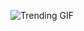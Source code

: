 ![Trending GIF](https://media2.giphy.com/media/v1.Y2lkPThiYjIxNzcya3Zsc2ZxOW5vZ3IxazM4dWFla3BieDJsam1lbnB0NDh5ZTh2bWU2MCZlcD12MV9naWZzX3NlYXJjaCZjdD1n/xUPGcEliCc7bETyfO8/giphy.gif)
